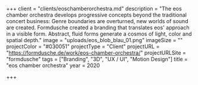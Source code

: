 +++
client = "clients/eoschamberorchestra.md"
description = "The eos chamber orchestra develops progressive concepts beyond the traditional concert business: Genre boundaries are overturned, new worlds of sound are created. Formdusche created a branding that translates eos' approach in a visible form. Abstract, fluid forms generate a cosmos of light, color and spatial depth."
image = "uploads/eos_blob_blau_01.png"
imageSize = ""
projectColor = "#030051"
projectType = "Client"
projectURL = "https://formdusche.de/work/eos-chamber-orchestra/"
projectURLSite = "formdusche"
tags = ["Branding", "3D", "UX / UI", "Motion Design"]
title = "eos chamber orchestra"
year = 2020

+++

